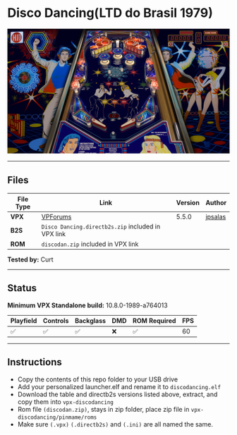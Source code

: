 # Disco Dancing(LTD do Brasil 1979)

![Table Preview](../../images/vpx-discodancing-preview.jpg)

---

## Files
| File Type | Link | Version | Author | 
|-----------|--------|----------|--------------|
| **VPX** | [VPForums](https://www.vpforums.org/index.php?app=downloads&showfile=17085) | 5.5.0 | [jpsalas](https://www.vpforums.org/index.php?showuser=277) |
| **B2S** | `Disco Dancing.directb2s.zip` included in VPX link |
| **ROM** | `discodan.zip` included in VPX link | | |

**Tested by:** Curt

---

## Status 
**Minimum VPX Standalone build:** 10.8.0-1989-a764013

| Playfield | Controls | Backglass | DMD | ROM Required | FPS | 
|-----------|----------|-----------|-----|--------------|-----|
| :white_check_mark: | :white_check_mark: | :white_check_mark: | :x: | :white_check_mark: | 60 |

---

## Instructions

- Copy the contents of this repo folder to your USB drive
- Add your personalized launcher.elf and rename it to `discodancing.elf`
- Download the table and directb2s versions listed above, extract, and copy them into `vpx-discodancing`
- Rom file `(discodan.zip)`, stays in zip folder, place zip file in `vpx-discodancing/pinmame/roms`
- Make sure `(.vpx)` `(.directb2s)` and `(.ini)` are all named the same.
